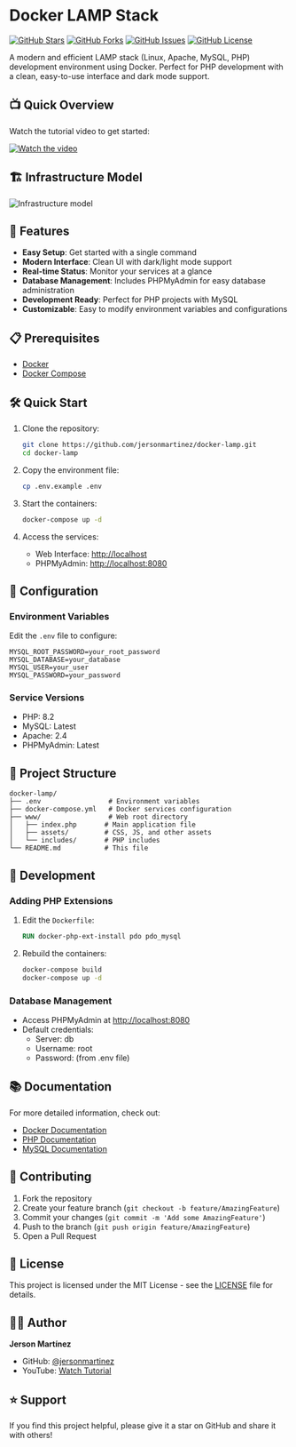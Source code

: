 # Docker LAMP Stack

[![GitHub Stars](https://img.shields.io/github/stars/jersonmartinez/docker-lamp?style=social)](https://github.com/jersonmartinez/docker-lamp/stargazers)
[![GitHub Forks](https://img.shields.io/github/forks/jersonmartinez/docker-lamp?style=social)](https://github.com/jersonmartinez/docker-lamp/network/members)
[![GitHub Issues](https://img.shields.io/github/issues/jersonmartinez/docker-lamp)](https://github.com/jersonmartinez/docker-lamp/issues)
[![GitHub License](https://img.shields.io/github/license/jersonmartinez/docker-lamp)](https://github.com/jersonmartinez/docker-lamp/blob/main/LICENSE)

A modern and efficient LAMP stack (Linux, Apache, MySQL, PHP) development environment using Docker. Perfect for PHP development with a clean, easy-to-use interface and dark mode support.

## 📺 Quick Overview

Watch the tutorial video to get started:

[![Watch the video](https://img.youtube.com/vi/v-r_12oezds/maxresdefault.jpg)](https://youtu.be/v-r_12oezds)

## 🏗 Infrastructure Model

![Infrastructure model](.infragenie/infrastructure_model.png)

## 🚀 Features

- **Easy Setup**: Get started with a single command
- **Modern Interface**: Clean UI with dark/light mode support
- **Real-time Status**: Monitor your services at a glance
- **Database Management**: Includes PHPMyAdmin for easy database administration
- **Development Ready**: Perfect for PHP projects with MySQL
- **Customizable**: Easy to modify environment variables and configurations

## 📋 Prerequisites

- [Docker](https://www.docker.com/get-started)
- [Docker Compose](https://docs.docker.com/compose/install/)

## 🛠 Quick Start

1. Clone the repository:
   ```bash
   git clone https://github.com/jersonmartinez/docker-lamp.git
   cd docker-lamp
   ```

2. Copy the environment file:
   ```bash
   cp .env.example .env
   ```

3. Start the containers:
   ```bash
   docker-compose up -d
   ```

4. Access the services:
   - Web Interface: [http://localhost](http://localhost)
   - PHPMyAdmin: [http://localhost:8080](http://localhost:8080)

## 🔧 Configuration

### Environment Variables

Edit the `.env` file to configure:

```env
MYSQL_ROOT_PASSWORD=your_root_password
MYSQL_DATABASE=your_database
MYSQL_USER=your_user
MYSQL_PASSWORD=your_password
```

### Service Versions

- PHP: 8.2
- MySQL: Latest
- Apache: 2.4
- PHPMyAdmin: Latest

## 📁 Project Structure

```
docker-lamp/
├── .env                 # Environment variables
├── docker-compose.yml   # Docker services configuration
├── www/                 # Web root directory
│   ├── index.php       # Main application file
│   ├── assets/         # CSS, JS, and other assets
│   └── includes/       # PHP includes
└── README.md           # This file
```

## 🔨 Development

### Adding PHP Extensions

1. Edit the `Dockerfile`:
   ```dockerfile
   RUN docker-php-ext-install pdo pdo_mysql
   ```

2. Rebuild the containers:
   ```bash
   docker-compose build
   docker-compose up -d
   ```

### Database Management

- Access PHPMyAdmin at [http://localhost:8080](http://localhost:8080)
- Default credentials:
  - Server: db
  - Username: root
  - Password: (from .env file)

## 📚 Documentation

For more detailed information, check out:
- [Docker Documentation](https://docs.docker.com/)
- [PHP Documentation](https://www.php.net/docs.php)
- [MySQL Documentation](https://dev.mysql.com/doc/)

## 🤝 Contributing

1. Fork the repository
2. Create your feature branch (`git checkout -b feature/AmazingFeature`)
3. Commit your changes (`git commit -m 'Add some AmazingFeature'`)
4. Push to the branch (`git push origin feature/AmazingFeature`)
5. Open a Pull Request

## 📝 License

This project is licensed under the MIT License - see the [LICENSE](LICENSE) file for details.

## 👨‍💻 Author

**Jerson Martínez**
- GitHub: [@jersonmartinez](https://github.com/jersonmartinez)
- YouTube: [Watch Tutorial](https://www.youtube.com/watch?v=v-r_12oezds)

## ⭐ Support

If you find this project helpful, please give it a star on GitHub and share it with others!
